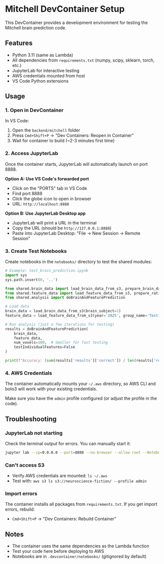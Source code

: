 # Mitchell DevContainer Setup

This DevContainer provides a development environment for testing the Mitchell brain prediction code.

## Features

- Python 3.11 (same as Lambda)
- All dependencies from `requirements.txt` (numpy, scipy, sklearn, torch, etc.)
- JupyterLab for interactive testing
- AWS credentials mounted from host
- VS Code Python extensions

## Usage

### 1. Open in DevContainer

In VS Code:
1. Open the `backend/mitchell` folder
2. Press `Cmd+Shift+P` → "Dev Containers: Reopen in Container"
3. Wait for container to build (~2-3 minutes first time)

### 2. Access JupyterLab

Once the container starts, JupyterLab will automatically launch on port 8888.

**Option A: Use VS Code's forwarded port**
- Click on the "PORTS" tab in VS Code
- Find port 8888
- Click the globe icon to open in browser
- URL: `http://localhost:8888`

**Option B: Use JupyterLab Desktop app**
- JupyterLab will print a URL in the terminal
- Copy the URL (should be `http://127.0.0.1:8888`)
- Paste into JupyterLab Desktop: "File → New Session → Remote Session"

### 3. Create Test Notebooks

Create notebooks in the `notebooks/` directory to test the shared modules:

```python
# Example: test_brain_prediction.ipynb
import sys
sys.path.insert(0, '..')

from shared.brain_data import load_brain_data_from_s3, prepare_brain_data
from shared.feature_data import load_feature_data_from_s3, prepare_ratings
from shared.analysis import doBrainAndFeaturePrediction

# Load data
brain_data = load_brain_data_from_s3(brain_subject=1)
feature_data = load_feature_data_from_s3(year='2025', group_name='Testing')

# Run analysis (just a few iterations for testing)
results = doBrainAndFeaturePrediction(
    brain_data,
    feature_data,
    num_voxels=100,  # Smaller for fast testing
    testIndividualFeatures=False
)

print(f"Accuracy: {sum(results['results']['correct']) / len(results['results']['correct'])}")
```

### 4. AWS Credentials

The container automatically mounts your `~/.aws` directory, so AWS CLI and boto3 will work with your existing credentials.

Make sure you have the `admin` profile configured (or adjust the profile in the code).

## Troubleshooting

### JupyterLab not starting
Check the terminal output for errors. You can manually start it:
```bash
jupyter lab --ip=0.0.0.0 --port=8888 --no-browser --allow-root --NotebookApp.token='' --NotebookApp.password=''
```

### Can't access S3
- Verify AWS credentials are mounted: `ls ~/.aws`
- Test with: `aws s3 ls s3://neuroscience-fiction/ --profile admin`

### Import errors
The container installs all packages from `requirements.txt`. If you get import errors, rebuild:
- `Cmd+Shift+P` → "Dev Containers: Rebuild Container"

## Notes

- The container uses the same dependencies as the Lambda function
- Test your code here before deploying to AWS
- Notebooks are in `.devcontainer/notebooks/` (gitignored by default)
